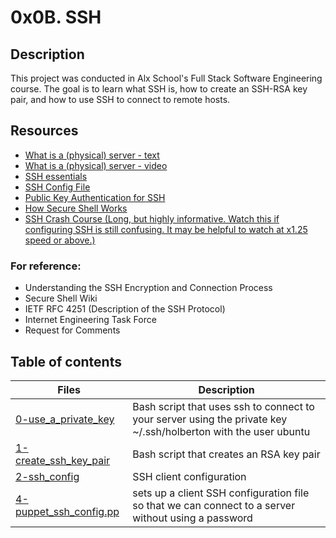 # 0x0B. SSH

## Description
This project was conducted in Alx School's Full Stack Software Engineering course. The goal is to learn what SSH is, how to create an SSH-RSA key pair, and how to use SSH to connect to remote hosts.

## Resources
- [What is a (physical) server - text](https://en.wikipedia.org/wiki/Server_%28computing%29#Hardware_requirement)
- [What is a (physical) server - video](https://www.youtube.com/watch?v=B1ANfsDyjeA)
- [SSH essentials](https://www.digitalocean.com/community/tutorials/ssh-essentials-working-with-ssh-servers-clients-and-keys)
- [SSH Config File](https://www.ssh.com/academy/ssh/config)
- [Public Key Authentication for SSH](https://www.ssh.com/academy/ssh/public-key-authentication)
- [How Secure Shell Works](https://www.youtube.com/watch?v=ORcvSkgdA58)
- [SSH Crash Course (Long, but highly informative. Watch this if configuring SSH is still confusing. It may be helpful to watch at x1.25 speed or above.)](https://www.youtube.com/watch?v=hQWRp-FdTpc)

### For reference:
- Understanding the SSH Encryption and Connection Process
- Secure Shell Wiki
- IETF RFC 4251 (Description of the SSH Protocol)
- Internet Engineering Task Force
- Request for Comments

## Table of contents
Files | Description
----- | -----------
[0-use_a_private_key](./0-use_a_private_key) | Bash script that uses ssh to connect to your server using the private key ~/.ssh/holberton with the user ubuntu
[1-create_ssh_key_pair](./1-create_ssh_key_pair) | Bash script that creates an RSA key pair
[2-ssh_config](./2-ssh_config) | SSH client configuration
[4-puppet_ssh_config.pp](./4-puppet_ssh_config.pp) | sets up a client SSH configuration file so that we can connect to a server without using a password
